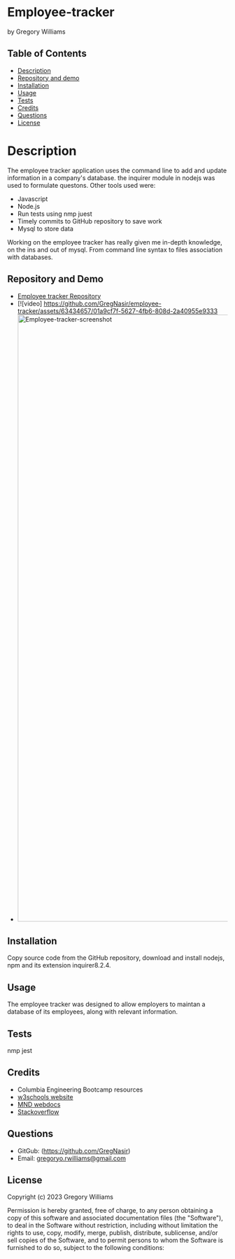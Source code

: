 # Employee-tracker
by Gregory Williams <br>

## Table of Contents
* [Description](#description)
* [Repository and demo](#repository-and-demo)
* [Installation](#installation)
* [Usage](#usage)
* [Tests](#tests)
* [Credits](#credits)
* [Questions](#questions)
* [License](#license)

# Description

The employee tracker application uses the command line to add and update information in a company's database. the inquirer module in nodejs was used to formulate questons. Other tools used were:

* Javascript 
* Node.js
* Run tests using nmp juest
* Timely commits to GitHub repository to save work
* Mysql to store data

Working on the employee tracker has really given me in-depth knowledge, on the ins and out of mysql. From command line syntax to files association with databases.

## Repository and Demo
* <a href="https://github.com/GregNasir/employee-tracker">Employee tracker Repository</a>
* [![video] https://github.com/GregNasir/employee-tracker/assets/63434657/01a9cf7f-5627-4fb6-808d-2a40955e9333
* <img width="1386" alt="Employee-tracker-screenshot" src="https://github.com/GregNasir/employee-tracker/assets/63434657/68e44b1a-6414-4980-8d56-f04db10750a1">

## Installation

Copy source code from the GitHub repository, download and install nodejs, npm and its extension inquirer8.2.4.

## Usage

The employee tracker was designed to allow employers to maintan a database of its employees, along with relevant information.

## Tests

nmp jest
## Credits

* Columbia Engineering Bootcamp resources
* <a href="https://www.w3schools.com/">w3schools website</a>
* <a href="https://developer.mozilla.org/en-US/">MND webdocs</a>
* <a href="https://stackoverflow.com">Stackoverflow</a>

## Questions

* GitGub: (https://github.com/GregNasir)
* Email: gregoryo.rwilliams@gmail.com

## License
Copyright (c) 2023 Gregory Williams

Permission is hereby granted, free of charge, to any person obtaining a copy
of this software and associated documentation files (the "Software"), to deal
in the Software without restriction, including without limitation the rights
to use, copy, modify, merge, publish, distribute, sublicense, and/or sell
copies of the Software, and to permit persons to whom the Software is
furnished to do so, subject to the following conditions:
